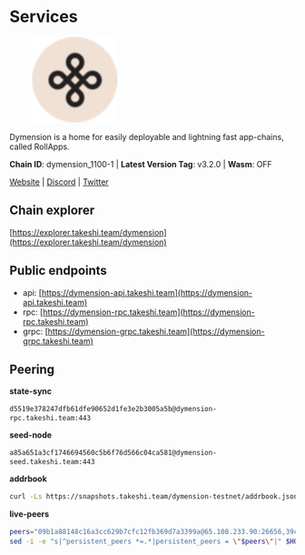 # Services

<figure><img src="https://github.com/takeshi-val/Logo/raw/main/dymension.png" width="150" alt=""><figcaption></figcaption></figure>

Dymension is a home for easily deployable and lightning fast app-chains, called RollApps.

**Chain ID**: dymension_1100-1 | **Latest Version Tag**: v3.2.0 | **Wasm**: OFF

[Website](https://dymension.xyz/) | [Discord](https://discord.gg/dymension) | [Twitter](https://twitter.com/dymensionXYZ)

## Chain explorer
[https://explorer.takeshi.team/dymension](https://explorer.takeshi.team/dymension)

## Public endpoints

* api: [https://dymension-api.takeshi.team](https://dymension-api.takeshi.team)
* rpc: [https://dymension-rpc.takeshi.team](https://dymension-rpc.takeshi.team)
* grpc: [https://dymension-grpc.takeshi.team](https://dymension-grpc.takeshi.team)

## Peering

**state-sync**

```text
d5519e378247dfb61dfe90652d1fe3e2b3005a5b@dymension-rpc.takeshi.team:443
```

**seed-node**

```text
a85a651a3cf1746694560c5b6f76d566c04ca581@dymension-seed.takeshi.team:443
```

**addrbook**
```bash
curl -Ls https://snapshots.takeshi.team/dymension-testnet/addrbook.json > $HOME/.dymension/config/addrbook.json
```

**live-peers** 
```bash
peers="09b1a88148c16a3cc629b7cfc12fb369d7a3399a@65.108.233.90:26656,39c335604e9e9323eb177ef8c33f8ab4a4317498@85.215.125.37:26656,fb7a8f69270a7de8a3c1b1e79e194a407d305c63@84.203.117.234:26691"
sed -i -e "s|^persistent_peers *=.*|persistent_peers = \"$peers\"|" $HOME/.dymension/config/config.toml
```
